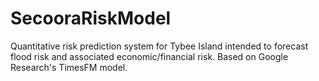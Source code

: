 # SecooraRiskModel
Quantitative risk prediction system for Tybee Island intended to forecast flood risk and associated economic/financial risk. Based on Google Research's TimesFM model.
